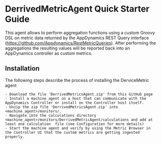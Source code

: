 # DerrivedMetricAgent Quick Starter Guide

This agent allows to perform aggregation functions using a custom Groovy DSL on metric data returned by the AppDynamics REST Query interface (https://github.com/Appdynamics/RestMetricQueries). After performing the aggregations the resulting values will be reported back into an AppDynamics controller as custom metrics.

## Installation

The following steps describe the process of installing the DerviceMetric agent

```
- Download the file 'DerrivedMetricsAgent.zip' from this GitHub page
- Install a machine agent on a host that can communicate with the AppDynamics Controller or install on the Controller host itself.
- Unzip the zip file 'DerrivedMetricsAgent.zip' into <machine_agent>/monitors/.
- Navigate into the calculations directory <machine_agent>/monitors/DerrivedMetricAgent/calculations and add at least one calculation  file (see Configuration for more details)
- Start the machine agent and verify by using the Metric Browser in the Controller UI that the custom metrics are getting ingested properly.
```
